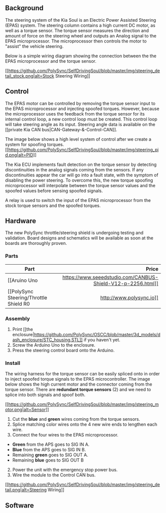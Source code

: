 ## Background

The steering system of the Kia Soul is an Electric Power Assisted Steering (EPAS) system. The steering column contains a high current DC motor, as well as a torque sensor. The torque sensor measures the direction and amount of force on the steering wheel and outputs an Analog signal to the EPAS microprocessor. The microprocessor then controls the motor to "assist" the vehicle steering.

Below is a simple wiring diagram showing the connection between the the EPAS microprocessor and the torque sensor.

[[https://github.com/PolySync/SelfDrivingSoul/blob/master/img/steering_detail_stock.png|alt=Stock Steering Wiring]]

## Control


The EPAS motor can be controlled by removing the torque sensor input to the EPAS microprocessor and injecting spoofed torques. However, because the microprocessor uses the feedback from the torque sensor for its internal control loop, a new control loop must be created. This control loop will take steering angle as its input. Steering angle data is available on the [[private Kia CAN bus|CAN-Gateway-&-Control-CAN]].

The image below shows a high level system of control after we create a system for spoofing torques.
[[https://github.com/PolySync/SelfDrivingSoul/blob/master/img/steering_pid.png|alt=PID]]

The Kia ECU implements fault detection on the torque sensor by detecting discontinuities in the analog signals coming from the sensors. If any discontinuities appear the car will go into a fault state, with the symptom of disabling the power steering. To overcome this, the new torque spoofing microprocessor will interpolate between the torque sensor values and the spoofed values before sensing spoofed signals.

A relay is used to switch the input of the EPAS microprocessor from the stock torque sensors and the spoofed torques.

## Hardware

The new PolySync throttle/steering shield is undergoing testing and validation. Board designs and schematics will be available as soon at the boards are thoroughly proven. 


### Parts

| Part          | Price  |
| ------------- | -----:|
| [[Aruino Uno|https://www.seeedstudio.com/CANBUS-Shield-V12-p-2256.html]]      | $24.95 |
| [[PolySync Steering/Throttle Shield R0|http://www.polysync.io]]      | $50.00 |


### Assembly
1. Print [[the enclosure|https://github.com/PolySync/OSCC/blob/master/3d_models/dash_enclosure/STC_housing.STL]] if you haven't yet.
2. Screw the Arduino Uno to the enclosure.
3. Press the steering control board onto the Arduino.

### Install

The wiring harness for the torque sensor can be easily spliced onto in order to inject spoofed torque signals to the EPAS microcontroller. The image below shows the high current motor and the connector coming from the torque sensor. There are **redundant torque sensors** (2) and we need to splice into both signals and spoof both.

[[https://github.com/PolySync/SelfDrivingSoul/blob/master/img/steering_motor.png|alt=Sensor]]






1. Cut the **blue** and **green** wires coming from the torque sensors.
2. Splice matching color wires onto the 4 new wire ends to lengthen each wire.
3. Connect the four wires to the EPAS microprocessor.
 * **Green** from the APS goes to SIG IN A.
 * **Blue** from the APS goes to SIG IN B.
 * Remaining **green** goes to SIG OUT A.
 * Remaining **blue** goes to SIG OUT B
2. Power the unit with the emergency stop power bus.
3. Wire the module to the Control CAN bus.

[[https://github.com/PolySync/SelfDrivingSoul/blob/master/img/steering_detail.png|alt=Steering Wiring]]

## Software
